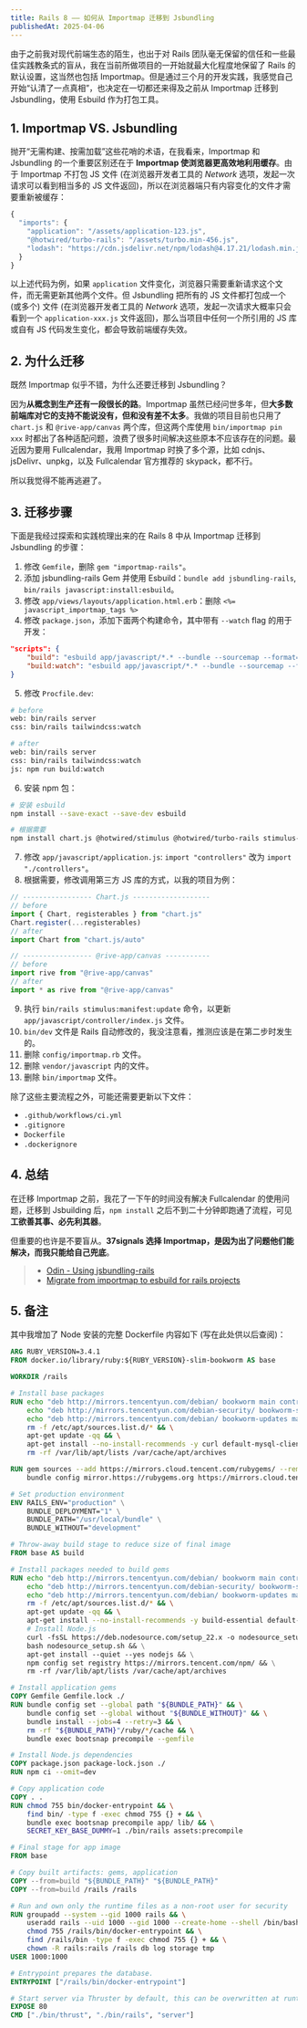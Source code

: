 ```yaml
---
title: Rails 8 —— 如何从 Importmap 迁移到 Jsbundling
publishedAt: 2025-04-06
---
```


由于之前我对现代前端生态的陌生，也出于对 Rails 团队毫无保留的信任和一些最佳实践教条式的盲从，我在当前所做项目的一开始就最大化程度地保留了 Rails 的默认设置，这当然也包括 Importmap。但是通过三个月的开发实践，我感觉自己开始“认清了一点真相”，也决定在一切都还来得及之前从 Importmap 迁移到 Jsbundling，使用 Esbuild 作为打包工具。

## 1. Importmap VS. Jsbundling

抛开“无需构建、按需加载”这些花哨的术语，在我看来，Importmap 和 Jsbundling 的一个重要区别还在于 **Importmap 使浏览器更高效地利用缓存**。由于 Importmap 不打包 JS 文件 (在浏览器开发者工具的 _Network_ 选项，发起一次请求可以看到相当多的 JS 文件返回)，所以在浏览器端只有内容变化的文件才需要重新被缓存：

```js
{
  "imports": {
    "application": "/assets/application-123.js",
    "@hotwired/turbo-rails": "/assets/turbo.min-456.js",
    "lodash": "https://cdn.jsdelivr.net/npm/lodash@4.17.21/lodash.min.js"
  }
}
```

以上述代码为例，如果 `application` 文件变化，浏览器只需要重新请求这个文件，而无需更新其他两个文件。但 Jsbundling 把所有的 JS 文件都打包成一个 (或多个) 文件 (在浏览器开发者工具的 _Network_ 选项，发起一次请求大概率只会看到一个 `application-xxx.js` 文件返回)，那么当项目中任何一个所引用的 JS 库或自有 JS 代码发生变化，都会导致前端缓存失效。

## 2. 为什么迁移

既然 Importmap 似乎不错，为什么还要迁移到 Jsbundling？

因为**从概念到生产还有一段很长的路**。Importmap 虽然已经问世多年，但**大多数前端库对它的支持不能说没有，但和没有差不太多**。我做的项目目前也只用了 `chart.js` 和 `@rive-app/canvas` 两个库，但这两个库使用 `bin/importmap pin xxx` 时都出了各种适配问题，浪费了很多时间解决这些原本不应该存在的问题。最近因为要用 Fullcalendar，我用 Importmap 时换了多个源，比如 cdnjs、jsDelivr、unpkg，以及 Fullcalendar 官方推荐的 skypack，都不行。

所以我觉得不能再逃避了。

## 3. 迁移步骤

下面是我经过探索和实践梳理出来的在 Rails 8 中从 Importmap 迁移到 Jsbundling 的步骤：

1. 修改 `Gemfile`，删除 `gem "importmap-rails"`。
2. 添加 jsbundling-rails Gem 并使用 Esbuild：`bundle add jsbundling-rails`, `bin/rails javascript:install:esbuild`。
3. 修改 `app/views/layouts/application.html.erb`：删除 `<%= javascript_importmap_tags %>`
4. 修改 `package.json`，添加下面两个构建命令，其中带有 `--watch` flag 的用于开发：

```json
"scripts": {
    "build": "esbuild app/javascript/*.* --bundle --sourcemap --format=esm --outdir=app/assets/builds --public-path=/assets",
    "build:watch": "esbuild app/javascript/*.* --bundle --sourcemap --format=esm --outdir=app/assets/builds --public-path=/assets --watch"
}
```

5. 修改 `Procfile.dev`:

```bash
# before
web: bin/rails server
css: bin/rails tailwindcss:watch

# after
web: bin/rails server
css: bin/rails tailwindcss:watch
js: npm run build:watch
```

6.  安装 npm 包：

```bash
# 安装 esbuild
npm install --save-exact --save-dev esbuild

# 根据需要
npm install chart.js @hotwired/stimulus @hotwired/turbo-rails stimulus-datepicker @rive-app/canvas
```

7. 修改 `app/javascript/application.js`: `import "controllers"` 改为 `import "./controllers"`。
8. 根据需要，修改调用第三方 JS 库的方式，以我的项目为例：

```js
// ----------------- Chart.js -------------------
// before
import { Chart, registerables } from "chart.js"
Chart.register(...registerables)
// after
import Chart from "chart.js/auto"

// ----------------- @rive-app/canvas -----------
// before
import rive from "@rive-app/canvas"
// after
import * as rive from "@rive-app/canvas"
```

9. 执行 `bin/rails stimulus:manifest:update` 命令，以更新 `app/javascript/controller/index.js` 文件。
10. `bin/dev` 文件是 Rails 自动修改的，我没注意看，推测应该是在第二步时发生的。
11. 删除 `config/importmap.rb` 文件。
12. 删除 `vendor/javascript` 内的文件。
13. 删除 `bin/importmap` 文件。

除了这些主要流程之外，可能还需要更新以下文件：

- `.github/workflows/ci.yml`
- `.gitignore`
- `Dockerfile`
- `.dockerignore`

## 4. 总结

在迁移 Importmap 之前，我花了一下午的时间没有解决 Fullcalendar 的使用问题，迁移到 Jsbuilding 后，`npm install` 之后不到二十分钟即跑通了流程，可见**工欲善其事、必先利其器**。

但重要的也许是不要盲从。**37signals 选择 Importmap，是因为出了问题他们能解决，而我只能给自己兜底**。

> - [Odin - Using jsbundling-rails](https://www.theodinproject.com/lessons/ruby-on-rails-js-bundling#using-jsbundling-rails)
> - [Migrate from importmap to esbuild for rails projects](https://alec-c4.com/posts/2024-12-15-migrate-from-importmap/)

## 5. 备注

其中我增加了 Node 安装的完整 Dockerfile 内容如下 (写在此处供以后查阅)：

```dockerfile
ARG RUBY_VERSION=3.4.1
FROM docker.io/library/ruby:${RUBY_VERSION}-slim-bookworm AS base

WORKDIR /rails

# Install base packages
RUN echo "deb http://mirrors.tencentyun.com/debian/ bookworm main contrib non-free" > /etc/apt/sources.list && \
    echo "deb http://mirrors.tencentyun.com/debian-security/ bookworm-security main contrib non-free" >> /etc/apt/sources.list && \
    echo "deb http://mirrors.tencentyun.com/debian/ bookworm-updates main contrib non-free" >> /etc/apt/sources.list && \
    rm -f /etc/apt/sources.list.d/* && \
    apt-get update -qq && \
    apt-get install --no-install-recommends -y curl default-mysql-client libjemalloc2 libvips && \
    rm -rf /var/lib/apt/lists /var/cache/apt/archives

RUN gem sources --add https://mirrors.cloud.tencent.com/rubygems/ --remove https://rubygems.org/ && \
    bundle config mirror.https://rubygems.org https://mirrors.cloud.tencent.com/rubygems/

# Set production environment
ENV RAILS_ENV="production" \
    BUNDLE_DEPLOYMENT="1" \
    BUNDLE_PATH="/usr/local/bundle" \
    BUNDLE_WITHOUT="development"

# Throw-away build stage to reduce size of final image
FROM base AS build

# Install packages needed to build gems
RUN echo "deb http://mirrors.tencentyun.com/debian/ bookworm main contrib non-free" > /etc/apt/sources.list && \
    echo "deb http://mirrors.tencentyun.com/debian-security/ bookworm-security main contrib non-free" >> /etc/apt/sources.list && \
    echo "deb http://mirrors.tencentyun.com/debian/ bookworm-updates main contrib non-free" >> /etc/apt/sources.list && \
    rm -f /etc/apt/sources.list.d/* && \
    apt-get update -qq && \
    apt-get install --no-install-recommends -y build-essential default-libmysqlclient-dev git pkg-config curl && \
    # Install Node.js
    curl -fsSL https://deb.nodesource.com/setup_22.x -o nodesource_setup.sh && \
    bash nodesource_setup.sh && \
    apt-get install --quiet --yes nodejs && \
    npm config set registry https://mirrors.tencent.com/npm/ && \
    rm -rf /var/lib/apt/lists /var/cache/apt/archives

# Install application gems
COPY Gemfile Gemfile.lock ./
RUN bundle config set --global path "${BUNDLE_PATH}" && \
    bundle config set --global without "${BUNDLE_WITHOUT}" && \
    bundle install --jobs=4 --retry=3 && \
    rm -rf "${BUNDLE_PATH}"/ruby/*/cache && \
    bundle exec bootsnap precompile --gemfile

# Install Node.js dependencies
COPY package.json package-lock.json ./
RUN npm ci --omit=dev

# Copy application code
COPY . .
RUN chmod 755 bin/docker-entrypoint && \
    find bin/ -type f -exec chmod 755 {} + && \
    bundle exec bootsnap precompile app/ lib/ && \
    SECRET_KEY_BASE_DUMMY=1 ./bin/rails assets:precompile

# Final stage for app image
FROM base

# Copy built artifacts: gems, application
COPY --from=build "${BUNDLE_PATH}" "${BUNDLE_PATH}"
COPY --from=build /rails /rails

# Run and own only the runtime files as a non-root user for security
RUN groupadd --system --gid 1000 rails && \
    useradd rails --uid 1000 --gid 1000 --create-home --shell /bin/bash && \
    chmod 755 /rails/bin/docker-entrypoint && \
    find /rails/bin -type f -exec chmod 755 {} + && \
    chown -R rails:rails /rails db log storage tmp
USER 1000:1000

# Entrypoint prepares the database.
ENTRYPOINT ["/rails/bin/docker-entrypoint"]

# Start server via Thruster by default, this can be overwritten at runtime
EXPOSE 80
CMD ["./bin/thrust", "./bin/rails", "server"]
```
